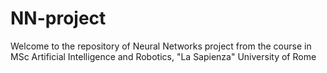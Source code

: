 # NN-project
Welcome to the repository of Neural Networks project from the course in MSc Artificial Intelligence and Robotics, "La Sapienza" University of Rome
